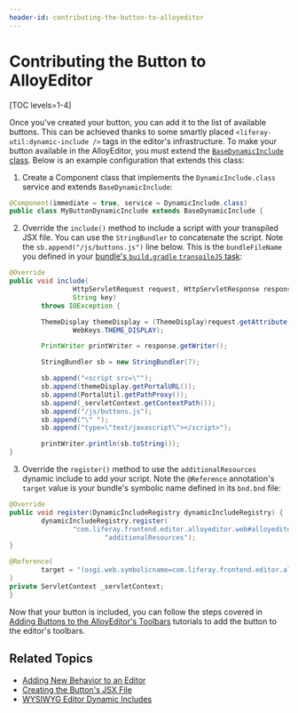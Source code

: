 ```yaml
---
header-id: contributing-the-button-to-alloyeditor
---
```


# Contributing the Button to AlloyEditor

[TOC levels=1-4]

Once you've created your button, you can add it to the list of available 
buttons. This can be achieved thanks to some smartly placed 
`<liferay-util:dynamic-include />` tags in the editor's infrastructure. To make 
your button available in the AlloyEditor, you must extend the 
[`BaseDynamicInclude` class](@platform-ref@/7.2-latest/javadocs/portal-kernel/com/liferay/portal/kernel/servlet/taglib/BaseDynamicInclude.html). 
Below is an example configuration that extends this class:

1.  Create a Component class that implements the `DynamicInclude.class` service 
    and extends `BaseDynamicInclude`:

```java
@Component(immediate = true, service = DynamicInclude.class)
public class MyButtonDynamicInclude extends BaseDynamicInclude {
```

2.  Override the `include()` method to include a script with your transpiled JSX 
    file. You can use the `StringBundler` to concatenate the script. Note the 
    `sb.append("/js/buttons.js")` line below. This is the `bundleFileName` you 
    defined in your 
    [bundle's `build.gradle` `transpileJS` task](/docs/7-2/frameworks/-/knowledge_base/f/creating-the-alloyeditor-buttons-osgi-bundle):

```java
@Override
public void include(
                HttpServletRequest request, HttpServletResponse response,
                String key)
        throws IOException {

        ThemeDisplay themeDisplay = (ThemeDisplay)request.getAttribute(
                WebKeys.THEME_DISPLAY);

        PrintWriter printWriter = response.getWriter();

        StringBundler sb = new StringBundler(7);

        sb.append("<script src=\"");
        sb.append(themeDisplay.getPortalURL());
        sb.append(PortalUtil.getPathProxy());
        sb.append(_servletContext.getContextPath());
        sb.append("/js/buttons.js");
        sb.append("\" ");
        sb.append("type=\"text/javascript\"></script>");

        printWriter.println(sb.toString());
}
```

3.  Override the `register()` method to use the `additionalResources` dynamic 
    include to add your script. Note the `@Reference` annotation's `target` 
    value is your bundle's symbolic name defined in its `bnd.bnd` file:

```java
@Override
public void register(DynamicIncludeRegistry dynamicIncludeRegistry) {
        dynamicIncludeRegistry.register(
                "com.liferay.frontend.editor.alloyeditor.web#alloyeditor#" +
                        "additionalResources");
}

@Reference(
        target = "(osgi.web.symbolicname=com.liferay.frontend.editor.alloyeditor.my.button.web)"
)
private ServletContext _servletContext;
}
```

Now that your button is included, you can follow the steps covered in 
[Adding Buttons to the AlloyEditor's Toolbars](/docs/7-2/frameworks/-/knowledge_base/f/adding-buttons-to-alloyeditor-toolbars) 
tutorials to add the button to the editor's toolbars. 

## Related Topics

- [Adding New Behavior to an Editor](/docs/7-2/frameworks/-/knowledge_base/f/adding-new-behavior-to-an-editor)
- [Creating the Button's JSX File](/docs/7-2/frameworks/-/knowledge_base/f/creating-the-alloyeditor-buttons-jsx-file)
- [WYSIWYG Editor Dynamic Includes](/docs/7-2/customization/-/knowledge_base/c/wysiwyg-editor-dynamic-includes)
